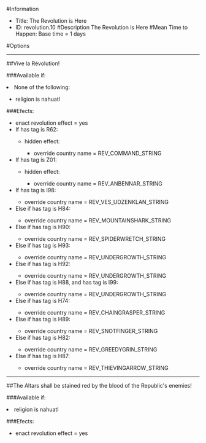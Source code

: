 #Information
 - Title: The Revolution is Here
 - ID: revolution.10
#Description
The Revolution is Here
#Mean Time to Happen:
Base time = 1 days

#Options

___
##Vive la Révolution!

###Available if:
<li>None of the following:</li><ul><li>religion is nahuatl</li></ul>

###Efects:<ul><li>enact revolution effect = yes</li><li>If has tag is R62:</li><ul><li>hidden effect:</li><ul><li>override country name = REV_COMMAND_STRING</li></ul></ul><li>If has tag is Z01:</li><ul><li>hidden effect:</li><ul><li>override country name = REV_ANBENNAR_STRING</li></ul></ul><li>If has tag is I98:</li><ul><li>override country name = REV_VES_UDZENKLAN_STRING</li></ul><li>Else if has tag is H84:</li><ul><li>override country name = REV_MOUNTAINSHARK_STRING</li></ul><li>Else if has tag is H90:</li><ul><li>override country name = REV_SPIDERWRETCH_STRING</li></ul><li>Else if has tag is H93:</li><ul><li>override country name = REV_UNDERGROWTH_STRING</li></ul><li>Else if has tag is H92:</li><ul><li>override country name = REV_UNDERGROWTH_STRING</li></ul><li>Else if has tag is H88, and has tag is I99:</li><ul><li>override country name = REV_UNDERGROWTH_STRING</li></ul><li>Else if has tag is H74:</li><ul><li>override country name = REV_CHAINGRASPER_STRING</li></ul><li>Else if has tag is H89:</li><ul><li>override country name = REV_SNOTFINGER_STRING</li></ul><li>Else if has tag is H82:</li><ul><li>override country name = REV_GREEDYGRIN_STRING</li></ul><li>Else if has tag is H87:</li><ul><li>override country name = REV_THIEVINGARROW_STRING</li></ul></ul>

___
##The Altars shall be stained red by the blood of the Republic's enemies!

###Available if:
<li>religion is nahuatl</li>

###Efects:<ul><li>enact revolution effect = yes</li></ul>
